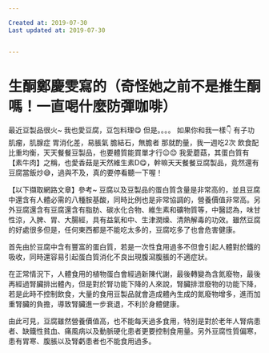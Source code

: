 ```yaml
---

Created at: 2019-07-30
Last updated at: 2019-07-30


---
```


# 生酮鄭慶雯寫的（奇怪她之前不是推生酮嗎！一直喝什麼防彈咖啡）


最近豆製品很火~
我也愛豆腐，豆包料理😋
但是。。。。
如果你和我一樣👇
有子功肌瘤，肌腺症
胃消化差，易脹氣
膽結石，無膽者
那就酌量，我一週吃2次
飲食配比重均衡，天天餐餐豆製品，也要體質能買單才行😉😊
我愛蘑菇，其蛋白質有【素牛肉】之稱，也愛香菇是天然維生素D😋，幹嘛天天餐餐豆腐製品，竟然還有豆腐當飯炒😅，過與不及，真的要停看聽一下喔！

【以下擷取網路文章】參考~
豆腐以及豆製品的蛋白質含量是非常高的，並且豆腐中還含有人體必需的八種胺基酸，同時比例也是非常協調的，營養價值非常高。另外豆腐還含有豆腐還含有脂肪、碳水化合物、維生素和礦物質等，中醫認為，味甘性涼，入脾、胃、大腸經，具有益氣和中、生津潤燥、清熱解毒的功效。雖然豆腐的好處很多但是，任何東西都是不能吃太多的，豆腐吃多了也會危害健康。

首先由於豆腐中含有豐富的蛋白質，若是一次性食用過多不但會引起人體對於鐵的吸收，同時還容易引起蛋白質消化不良出現腹瀉腹脹的不適症狀。

在正常情況下，人體食用的植物蛋白會經過新陳代謝，最後轉變為含氮廢物，最後再經過腎臟排出體內，但是對於腎功能下降的人來說，腎臟排泄廢物的功能下降，若是此時不控制飲食，大量的食用豆製品就會造成體內生成的氮廢物增多，進而加重腎臟的負擔，導致腎臟進一步衰退，不利於身體健康。

由此可見，豆腐雖然營養價值高，也不能每天過多食用，特別是對於老年人腎病患者、缺鐵性貧血、痛風病以及動脈硬化患者更要控制食用量。另外豆腐性質偏寒，患有胃寒、腹脹以及腎虧患者也不能食用過多。

